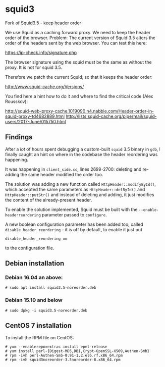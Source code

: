 # squid3
Fork of Squid3.5 - keep header order

We use Squid as a caching forward proxy. We need to keep the header order of the browser.
Problem: The current version of Squid 3.5 alters the order of the headers sent by the web browser. You can test this here:

https://ip-check.info/signature.php

The browser signature using the squid must be the same as without the proxy. It is not for squid 3.5.

Therefore we patch the current Squid, so that it keeps the header order:

http://www.squid-cache.org/Versions/

You find here a hint how to do it and where to find the critical code (Alex Rousskov):

http://squid-web-proxy-cache.1019090.n4.nabble.com/Header-order-in-squid-proxy-td4682889.html
http://lists.squid-cache.org/pipermail/squid-users/2017-June/015750.html

## Findings

After a *lot* of hours spent debugging a custom-built `squid` 3.5 binary in `gdb`, I finally caught an hint on where in the codebase the header reordering was happening.

It was happening in `client_side.cc`, lines 2699-2700: deleting and re-adding the same header modified the order too.

The solution was adding a new function called `HttpHeader::modifyById()`, which accepted the same parameters as `HttpHeader::delById()` and `HttpHeader::putStr()` and instead of deleting and adding, it just modifies the content of the already-present header.

To enable the solution implemented, Squid must be built with the `--enable-headerreordering` parameter passed to `configure`.

A new boolean configuration parameter has been added too, called `disable_header_reordering` - it is off by default, to enable it just put 

```
disable_header_reordering on
```

to the configuration file.

## Debian installation

### Debian 16.04 an above:

```
# sudo apt install squid3.5-noreorder.deb 
```

### Debian 15.10 and below

```
# sudo dpkg -i squid3.5-noreorder.deb 
```

## CentOS 7 installation

To install the RPM file on CentOS:

```
# yum --enablerepo=extras install epel-release
# yum install perl-{Digest-MD5,DBI,Crypt-OpenSSL-X509,Authen-Smb}
# rpm -ivh perl-Authen-Smb-0.91-1.2.el6.rf.x86_64.rpm
# rpm -ivh squid3noreorder-3.5noreorder-0.x86_64.rpm 
```
